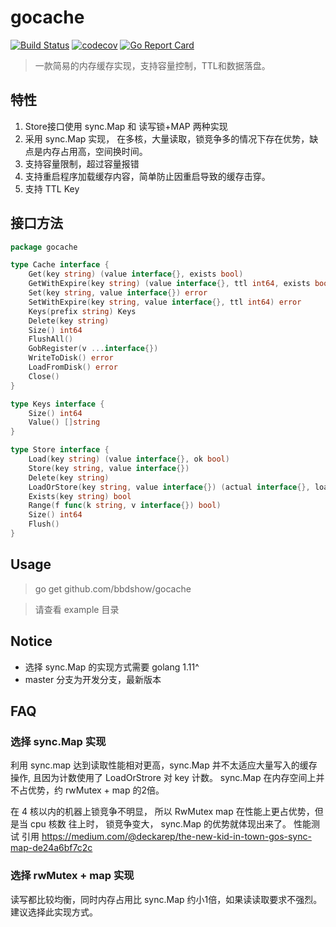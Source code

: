 # gocache

[![Build Status](https://travis-ci.org/bbdshow/gocache.svg?branch=master)](https://travis-ci.org/bbdshow/gocache)
[![codecov](https://codecov.io/gh/bbdshow/gocache/branch/master/graph/badge.svg)](https://codecov.io/gh/bbdshow/gocache)
[![Go Report Card](https://goreportcard.com/badge/github.com/bbdshow/gocache)](https://goreportcard.com/report/github.com/bbdshow/gocache)

> 一款简易的内存缓存实现，支持容量控制，TTL和数据落盘。

## 特性
1. Store接口使用 sync.Map 和 读写锁+MAP 两种实现
2. 采用 sync.Map 实现， 在多核，大量读取，锁竞争多的情况下存在优势，缺点是内存占用高，空间换时间。 
3. 支持容量限制，超过容量报错
3. 支持重启程序加载缓存内容，简单防止因重启导致的缓存击穿。
4. 支持 TTL Key 

## 接口方法
```go
package gocache

type Cache interface {
	Get(key string) (value interface{}, exists bool)                      //
	GetWithExpire(key string) (value interface{}, ttl int64, exists bool) // 返回值和剩余时间
	Set(key string, value interface{}) error                              //
	SetWithExpire(key string, value interface{}, ttl int64) error         // ttl 秒级别
	Keys(prefix string) Keys                                              // prefix - 前缀查询，"" 查询所有， 只返回当前有效的key
	Delete(key string)                                                    //
	Size() int64                                                          // 当前存储的数据量
	FlushAll()                                                            // 删除所有 key
	GobRegister(v ...interface{})                                         // 注册自定义结构体
	WriteToDisk() error                                                   // 写入数据到磁盘， 如果存在自定义结构类型，在使用时 一定要先注册结构
	LoadFromDisk() error                                                  // 从磁盘加载数据
	Close()                                                               //
}

type Keys interface {
	Size() int64
	Value() []string
}

type Store interface {
	Load(key string) (value interface{}, ok bool)
	Store(key string, value interface{})
	Delete(key string)
	LoadOrStore(key string, value interface{}) (actual interface{}, loaded bool)
	Exists(key string) bool
	Range(f func(k string, v interface{}) bool)
	Size() int64
	Flush()
}
```

## Usage

> go get github.com/bbdshow/gocache

> 请查看 example 目录

## Notice 

- 选择 sync.Map 的实现方式需要 golang 1.11^
- master 分支为开发分支，最新版本

## FAQ

### 选择 sync.Map 实现 

利用 sync.map 达到读取性能相对更高，sync.Map 并不太适应大量写入的缓存操作, 且因为计数使用了 LoadOrStrore 对 key 计数。
sync.Map 在内存空间上并不占优势，约 rwMutex + map 的2倍。

在 4 核以内的机器上锁竞争不明显， 所以 RwMutex map 在性能上更占优势，但是当 cpu 核数 往上时， 锁竞争变大， sync.Map 的优势就体现出来了。
性能测试 引用 https://medium.com/@deckarep/the-new-kid-in-town-gos-sync-map-de24a6bf7c2c

### 选择 rwMutex + map 实现

读写都比较均衡，同时内存占用比 sync.Map 约小1倍，如果读读取要求不强烈。建议选择此实现方式。




